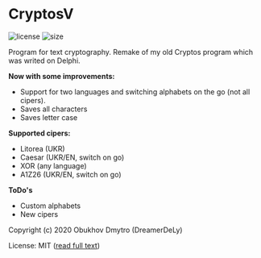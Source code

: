 # CryptosV
![license](https://img.shields.io/github/license/DreamerDeLy/CryptosV)
![size](https://img.shields.io/github/repo-size/DreamerDeLy/CryptosV)

Program for text cryptography. Remake of my old Cryptos program which was writed on Delphi.

**Now with some improvements:**
- Support for two languages and switching alphabets on the go (not all cipers).
- Saves all characters
- Saves letter case

**Supported cipers:**
- Litorea (UKR)
- Caesar (UKR/EN, switch on go)
- XOR (any language)
- A1Z26 (UKR/EN, switch on go)

**ToDo's**
- Custom alphabets
- New cipers


Copyright (c) 2020 Obukhov Dmytro (DreamerDeLy)

License: MIT ([read full text](LICENSE))